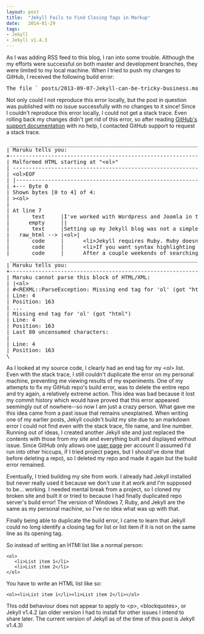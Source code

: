 ```yaml
---
layout: post
title:  "Jekyll Fails to Find Closing Tags in Markup"
date:   2014-01-29
tags:
- Jekyll
- Jekyll v1.4.3
---
```


As I was adding RSS feed to this blog, I ran into some trouble. Although the my efforts were successful on both master and development branches, they 
were limited to my local machine. When I tried to push my changes to GitHub, I received the following build error:

<pre>The file `_posts/2013-09-07-Jekyll-can-be-tricky-business.markdown` contains markdown errors</pre>

Not only could I not reproduce this error locally, but the post in question was published with no issue successfully with no changes to it since! Since I
couldn't reproduce this error locally, I could not get a stack trace. Even rolling back my changes didn't get rid of this error, so after reading [GitHub's support documentation][github-jekyll] with no help, I contacted
GitHub support to request a stack trace.

<pre>
 ___________________________________________________________________________
| Maruku tells you:
+---------------------------------------------------------------------------
| Malformed HTML starting at "&lt;ol&gt;"
| ---------------------------------------------------------------------------
| &lt;ol&gt;EOF
| |---------------------------------------------------------------------------
| +--- Byte 0
| Shown bytes [0 to 4] of 4:
| &gt;&lt;ol&gt;
|
| At line 7
|       text     |I've worked with Wordpress and Joomla in the past, but Github pages do not support those and their &#91;documentation&#93;&#91;github-pages&#93; pointed me to &#91;Jekyll&#93;&#91;jekyll&#93;.|
|      empty     ||
|       text     |Setting up my Jekyll blog was not a simple task for a few reasons:|
|   raw_html --> |&lt;ol&gt;|
|       code     |      &lt;li&gt;Jekyll requires Ruby. Ruby doesn't play nice with Windows, which is the only brand of operating system that I use daily.&lt;/li&gt;|
|       code     |      &lt;li&gt;If you want syntax highlighting for code snippets, you will need to install &#91;Pygments&#93;&#91;pygments-link&#93;. However, in my case, Pygments kept breaking Jekyll. |
|       code     |      After a couple weekends of searching, I still had no solution and chose to just discard it.&lt;/li&gt;|
 ___________________________________________________________________________
| Maruku tells you:
+---------------------------------------------------------------------------
| Maruku cannot parse this block of HTML/XML:
| |&lt;ol&gt;
| &#35;&lt;REXML::ParseException: Missing end tag for 'ol' (got "html")
| Line: 4
| Position: 163
| ...
| Missing end tag for 'ol' (got "html")
| Line: 4
| Position: 163
| Last 80 unconsumed characters:
|
| Line: 4
| Position: 163
\___________________________________________________________________________
</pre>

As I looked at my source code, I clearly had an end tag for my &lt;ol&gt; list. Even with the stack trace, I still couldn't duplicate the error on my personal 
machine, preventing me viewing results of my experiments. One of my attempts to fix my GitHub repo's build error, was to delete the entire repo and try
again, a relatively extreme action. This idea was bad because it lost my commit history which would have proved that this error appeared seemingly out of
nowhere--so now I am just a crazy person. What gave me this idea came from a past issue that remains unexplained. When writing one of my earlier
posts, Jekyll couldn't build my site due to an markdown error I could not find even with the stack trace, file name, and line number. Running out of ideas, I
created another Jekyll site and just replaced the contents with those from my site and everything built and displayed without issue. Since GitHub only allows
one [user page][github-pages] per account (I assumed I'd run into other hiccups, if I tried project pages, but I should've done that before deleting a repo),
so I deleted my repo and made it again but the build error remained.

Eventually, I tried building my site from work. I already had Jekyll installed but never really used it because we don't use it at work and I'm supposed to be... working.
I needed mental break from a project, so I cloned my broken site and built it or tried to because I had finally duplicated repo server's build error! The version
of Windows 7, Ruby, and Jekyll are the same as my personal machine, so I've no idea what was up with that.

Finally being able to duplicate the build error, I came to learn that Jekyll could no long identify a closing tag for list or list item if it is not on the
same line as its opening tag.

So instead of writing an HTMl list like a normal person:
<div><pre><code class='html'>&lt;ol&gt;<br>   &lt;li&gt;List item 1&lt;/li&gt;<br>   &lt;li&gt;List item 2&lt;/li&gt;<br>&lt;/ol&gt;</code></pre></div>

You have to write an HTML list like so:
<div><pre><code class='html'>&lt;ol&gt;&lt;li&gt;List item 1&lt;/li&gt;&lt;li&gt;List item 2&lt;/li&gt;&lt;/ol&gt;</code></pre></div>

This odd behaviour does not appear to apply to &lt;p&gt;, &lt;blockquotes&gt;, or Jekyll v1.4.2 (an older version I had to install for other issues
I intend to share later. The current version of Jekyll as of the time of this post is Jekyll v1.4.3)

[github-jekyll]: https://help.github.com/articles/pages-don-t-build-unable-to-run-jekyll#viewing-build-error-messages
[github-pages]: https://help.github.com/articles/user-organization-and-project-pages
[jekyll-bug]: http://stackoverflow.com/questions/21137096/jekyll-error-running-jekyll-serve#
